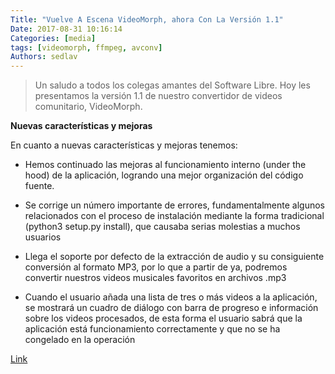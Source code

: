 ```yaml
---
Title: "Vuelve A Escena VideoMorph, ahora Con La Versión 1.1"
Date: 2017-08-31 10:16:14
Categories: [media]
tags: [videomorph, ffmpeg, avconv]
Authors: sedlav
---
```


> Un saludo a todos los colegas amantes del Software Libre. Hoy les presentamos la versión 1.1 de nuestro convertidor de videos comunitario, VideoMorph.

**Nuevas características y mejoras**

En cuanto a nuevas características y mejoras tenemos:

* Hemos continuado las mejoras al funcionamiento interno (under the hood) de la aplicación, logrando una mejor organización del código fuente.

* Se corrige un número importante de errores, fundamentalmente algunos relacionados con el proceso de instalación mediante la forma tradicional (python3 setup.py install), que causaba serias molestias a muchos usuarios

* Llega el soporte por defecto de la extracción de audio y su consiguiente conversión al formato MP3, por lo que a partir de ya, podremos convertir nuestros videos musicales favoritos en archivos .mp3

* Cuando el usuario añada una lista de tres o más videos a la aplicación, se mostrará un cuadro de diálogo con barra de progreso e información sobre los videos procesados, de esta forma el usuario sabrá que la aplicación está funcionamiento correctamente y que no se ha congelado en la operación

[Link](https://gutl.jovenclub.cu/compartiendo-aplicaciones-videomorph-version-1-1/)
